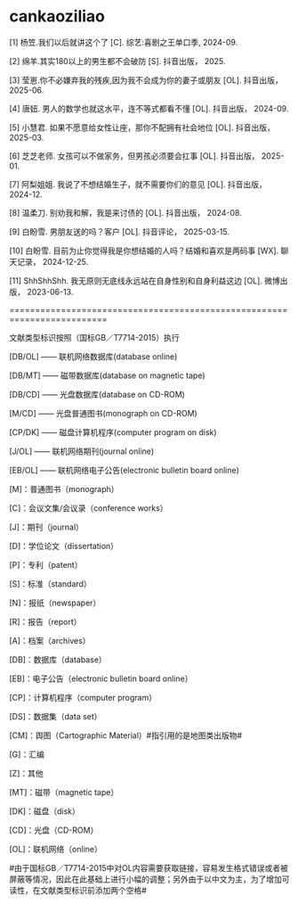 # cankaoziliao

[1] 杨笠.我们以后就讲这个了  [C]. 综艺:喜剧之王单口季, 2024-09.

[2] 绵羊.其实180以上的男生都不会破防  [S]. 抖音出版， 2025.

[3] 莹崽.你不必嫌弃我的残疾,因为我不会成为你的妻子或朋友  [OL]. 抖音出版， 2025-06.

[4] 唐妞. 男人的数学也就这水平，连不等式都看不懂  [OL]. 抖音出版， 2024-09.

[5] 小慧君. 如果不愿意给女性让座，那你不配拥有社会地位  [OL]. 抖音出版， 2025-03.

[6] 芝芝老师. 女孩可以不做家务，但男孩必须要会扛事  [OL]. 抖音出版， 2025-01.

[7] 阿梨姐姐. 我说了不想结婚生子，就不需要你们的意见  [OL]. 抖音出版， 2024-12.

[8] 温柔刀. 别劝我和解，我是来讨债的  [OL]. 抖音出版， 2024-08.

[9] 白盼雪. 男朋友送的吗？客户  [OL]. 抖音评论， 2025-03-15.

[10] 白盼雪. 目前为止你觉得我是你想结婚的人吗？结婚和喜欢是两码事  [WX]. 聊天记录， 2024-12-25.

[11] ShhShhShh. 我无原则无底线永远站在自身性别和自身利益这边  [OL]. 微博出版， 2023-06-13. 



=========================================================================


文献类型标识按照（国标GB／T7714-2015）执行

[DB/OL] —— 联机网络数据库(database online)

[DB/MT] —— 磁带数据库(database on magnetic tape)

[DB/CD] —— 光盘数据库(database on CD-ROM)

[M/CD] —— 光盘普通图书(monograph on CD-ROM)

[CP/DK] —— 磁盘计算机程序(computer program on disk)

[J/OL] —— 联机网络期刊(journal online)

[EB/OL] —— 联机网络电子公告(electronic bulletin board online)

[M]：普通图书（monograph）

[C]：会议文集/会议录（conference works）

[J]：期刊（journal）

[D]：学位论文（dissertation）

[P]：专利（patent）

[S]：标准（standard）

[N]：报纸（newspaper）

[R]：报告（report）

[A]：档案（archives）

[DB]：数据库（database）

[EB]：电子公告（electronic bulletin board online）

[CP]：计算机程序（computer program）

[DS]：数据集（data set）

[CM]：舆图（Cartographic Material）#指引用的是地图类出版物#

[G]：汇编

[Z]：其他

[MT]：磁带（magnetic tape）

[DK]：磁盘（disk）

[CD]：光盘（CD-ROM）

[OL]：联机网络（online）


#由于国标GB／T7714-2015中对OL内容需要获取链接，容易发生格式错误或者被屏蔽等情况，因此在此基础上进行小幅的调整；另外由于以中文为主，为了增加可读性，在文献类型标识前添加两个空格#
